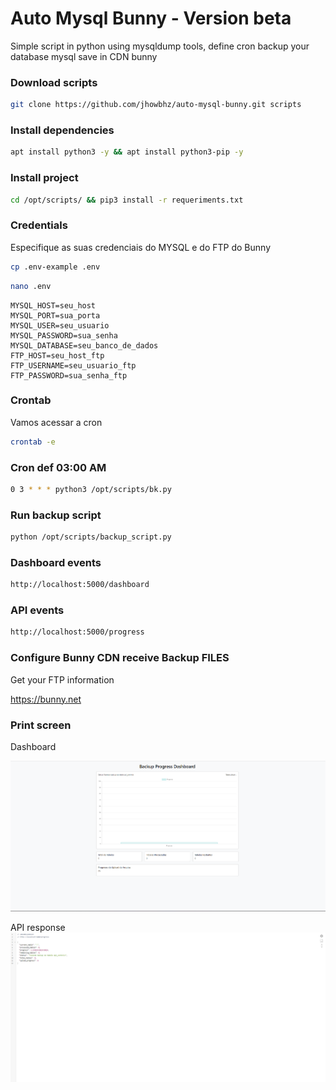 # Auto Mysql Bunny - Version beta
Simple script in python using mysqldump tools, define cron backup your database mysql save in CDN bunny

### Download scripts
```sh
git clone https://github.com/jhowbhz/auto-mysql-bunny.git scripts
```

### Install dependencies
```sh
apt install python3 -y && apt install python3-pip -y
``` 
### Install project
```sh
cd /opt/scripts/ && pip3 install -r requeriments.txt
```

### Credentials
Especifique as suas credenciais do MYSQL e do FTP do Bunny

```sh
cp .env-example .env
```

```sh
nano .env
```

```
MYSQL_HOST=seu_host
MYSQL_PORT=sua_porta
MYSQL_USER=seu_usuario
MYSQL_PASSWORD=sua_senha
MYSQL_DATABASE=seu_banco_de_dados
FTP_HOST=seu_host_ftp
FTP_USERNAME=seu_usuario_ftp
FTP_PASSWORD=sua_senha_ftp
```

### Crontab
Vamos acessar a cron 
```sh
crontab -e
```

### Cron def 03:00 AM
```sh
0 3 * * * python3 /opt/scripts/bk.py
```

### Run backup script
```sh
python /opt/scripts/backup_script.py
```

### Dashboard events
```sh
http://localhost:5000/dashboard
```

### API events
```sh
http://localhost:5000/progress
```

### Configure Bunny CDN receive Backup FILES
Get your FTP information

https://bunny.net


### Print screen

Dashboard

![alt text](image.png)

API response
![alt text](image-1.png)